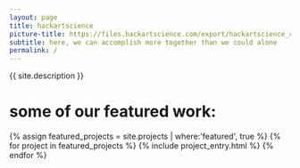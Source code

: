 ```yaml
---
layout: page
title: hackartscience
picture-title: https://files.hackartscience.com/export/hackartscience_common/logo/hackartscience.svg
subtitle: here, we can accomplish more together than we could alone
permalink: /
---
```


{{ site.description }}

some of our featured work:
==========================

{% assign featured_projects = site.projects | where:'featured', true %}
{% for project in featured_projects %}
  {% include project_entry.html %}
{% endfor %}
